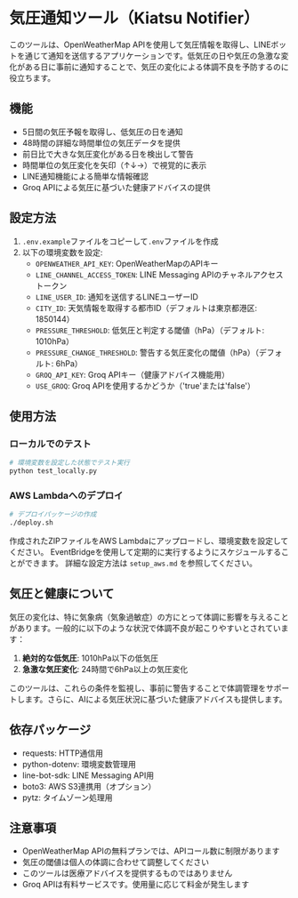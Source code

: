 # 気圧通知ツール（Kiatsu Notifier）

このツールは、OpenWeatherMap APIを使用して気圧情報を取得し、LINEボットを通じて通知を送信するアプリケーションです。低気圧の日や気圧の急激な変化がある日に事前に通知することで、気圧の変化による体調不良を予防するのに役立ちます。

## 機能

- 5日間の気圧予報を取得し、低気圧の日を通知
- 48時間の詳細な時間単位の気圧データを提供
- 前日比で大きな気圧変化がある日を検出して警告
- 時間単位の気圧変化を矢印（↑↓→）で視覚的に表示
- LINE通知機能による簡単な情報確認
- Groq APIによる気圧に基づいた健康アドバイスの提供

## 設定方法

1. `.env.example`ファイルをコピーして`.env`ファイルを作成
2. 以下の環境変数を設定:
   - `OPENWEATHER_API_KEY`: OpenWeatherMapのAPIキー
   - `LINE_CHANNEL_ACCESS_TOKEN`: LINE Messaging APIのチャネルアクセストークン
   - `LINE_USER_ID`: 通知を送信するLINEユーザーID
   - `CITY_ID`: 天気情報を取得する都市ID（デフォルトは東京都港区: 1850144）
   - `PRESSURE_THRESHOLD`: 低気圧と判定する閾値（hPa）（デフォルト: 1010hPa）
   - `PRESSURE_CHANGE_THRESHOLD`: 警告する気圧変化の閾値（hPa）（デフォルト: 6hPa）
   - `GROQ_API_KEY`: Groq APIキー（健康アドバイス機能用）
   - `USE_GROQ`: Groq APIを使用するかどうか（'true'または'false'）

## 使用方法

### ローカルでのテスト

```bash
# 環境変数を設定した状態でテスト実行
python test_locally.py
```

### AWS Lambdaへのデプロイ

```bash
# デプロイパッケージの作成
./deploy.sh
```

作成されたZIPファイルをAWS Lambdaにアップロードし、環境変数を設定してください。
EventBridgeを使用して定期的に実行するようにスケジュールすることができます。
詳細な設定方法は `setup_aws.md` を参照してください。

## 気圧と健康について

気圧の変化は、特に気象病（気象過敏症）の方にとって体調に影響を与えることがあります。一般的に以下のような状況で体調不良が起こりやすいとされています：

1. **絶対的な低気圧**: 1010hPa以下の低気圧
2. **急激な気圧変化**: 24時間で6hPa以上の気圧変化

このツールは、これらの条件を監視し、事前に警告することで体調管理をサポートします。さらに、AIによる気圧状況に基づいた健康アドバイスも提供します。

## 依存パッケージ

- requests: HTTP通信用
- python-dotenv: 環境変数管理用
- line-bot-sdk: LINE Messaging API用
- boto3: AWS S3連携用（オプション）
- pytz: タイムゾーン処理用

## 注意事項

- OpenWeatherMap APIの無料プランでは、APIコール数に制限があります
- 気圧の閾値は個人の体調に合わせて調整してください
- このツールは医療アドバイスを提供するものではありません
- Groq APIは有料サービスです。使用量に応じて料金が発生します

